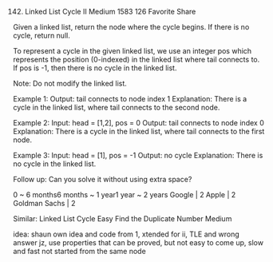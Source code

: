 142. Linked List Cycle II
Medium 1583 126 Favorite Share

Given a linked list, return the node where the cycle begins. If there is no cycle, return null.

To represent a cycle in the given linked list, we use an integer pos which represents the position (0-indexed) in the linked list where tail connects to. If pos is -1, then there is no cycle in the linked list.

Note: Do not modify the linked list.

Example 1:
Output: tail connects to node index 1
Explanation: There is a cycle in the linked list, where tail connects to the second node.

Example 2:
Input: head = [1,2], pos = 0
Output: tail connects to node index 0
Explanation: There is a cycle in the linked list, where tail connects to the first node.

Example 3:
Input: head = [1], pos = -1
Output: no cycle
Explanation: There is no cycle in the linked list.

Follow up:
Can you solve it without using extra space?

0 ~ 6 months6 months ~ 1 year1 year ~ 2 years
Google | 2 Apple | 2 Goldman Sachs | 2

Similar:
Linked List Cycle Easy
Find the Duplicate Number Medium

idea: shaun own idea and code from 1, xtended for ii, TLE and wrong answer
jz, use properties that can be proved, but not easy to come up, slow and fast not started from the same node
